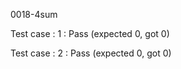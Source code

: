 
0018-4sum


Test case : 1 : Pass
 (expected 0, got 0)



Test case : 2 : Pass
 (expected 0, got 0)


